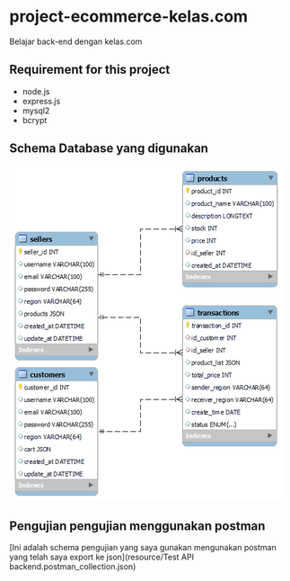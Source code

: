 # project-ecommerce-kelas.com
 Belajar back-end dengan kelas.com
## Requirement for this project
- node.js
- express.js
- mysql2
- bcrypt

## Schema Database yang digunakan
![alt text](resource/schemaDB.png)

## Pengujian pengujian menggunakan postman
[Ini adalah schema pengujian yang saya gunakan mengunakan postman yang telah saya export ke json](resource/Test API backend.postman_collection.json)
